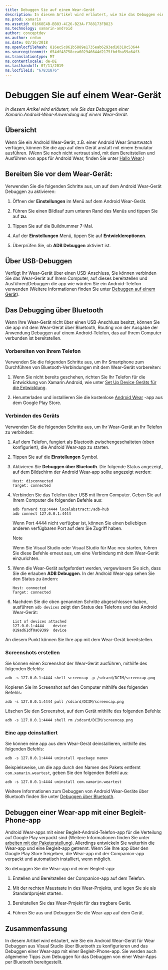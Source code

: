 ```yaml
---
title: Debuggen Sie auf einem Wear-Gerät
description: In diesem Artikel wird erläutert, wie Sie das Debuggen einer Xamarin.Android-Wear-Anwendung auf einem Wear-Gerät.
ms.prod: xamarin
ms.assetid: 01668E4B-BB83-4C26-B23A-F788173FB823
ms.technology: xamarin-android
author: conceptdev
ms.author: crdun
ms.date: 02/16/2018
ms.openlocfilehash: 816ec5c861b5889e1735eab6293ed10318c53644
ms.sourcegitcommit: 654df48758cea602946644d2175fbdfba59a64f3
ms.translationtype: MT
ms.contentlocale: de-DE
ms.lasthandoff: 07/11/2019
ms.locfileid: "67831876"
---
```

# <a name="debug-on-a-wear-device"></a>Debuggen Sie auf einem Wear-Gerät

_In diesem Artikel wird erläutert, wie Sie das Debuggen einer Xamarin.Android-Wear-Anwendung auf einem Wear-Gerät._


## <a name="overview"></a>Übersicht

Wenn Sie ein Android Wear-Gerät, z.B. einer Android Wear Smartwatch verfügen, können Sie die app auf dem Gerät anstatt mit einem Emulator ausführen. (Wenn Sie noch nicht vertraut sind, mit dem Bereitstellen und Ausführen von apps für Android Wear, finden Sie unter [Hallo Wear](~/android/wear/get-started/hello-wear.md).)

## <a name="prepare-the-wear-device"></a>Bereiten Sie vor dem Wear-Gerät:

Verwenden Sie die folgenden Schritte aus, um auf dem Android Wear-Gerät Debuggen zu aktivieren:

1.  Öffnen der **Einstellungen** im Menü auf dem Android Wear-Gerät.

2.  Führen Sie einen Bildlauf zum unteren Rand des Menüs und tippen Sie auf **zu**.

3.  Tippen Sie auf die Buildnummer 7-Mal.

4.  Auf der **Einstellungen** Menü, tippen Sie auf **Entwickleroptionen**.

5.  Überprüfen Sie, ob **ADB Debuggen** aktiviert ist.


## <a name="debugging-over-usb"></a>Über USB-Debuggen

Verfügt Ihr Wear-Gerät über einen USB-Anschluss, Sie können verbinden Sie das Wear-Gerät auf Ihrem Computer, auf dieses bereitstellen und Ausführen/Debuggen die app wie würden Sie ein Android-Telefon verwenden (Weitere Informationen finden Sie unter [Debuggen auf einem Gerät](~/android/deploy-test/debugging/debug-on-device.md)).


## <a name="debugging-over-bluetooth"></a>Das Debugging über Bluetooth

Wenn Ihre Wear-Gerät nicht über einen USB-Anschluss besitzt, können Sie die app mit dem Wear-Gerät über Bluetooth, Routing von der Ausgabe der Anwendung Debuggen auf einem Android-Telefon, das auf Ihrem Computer verbunden ist bereitstellen. 

### <a name="prepare-your-phone"></a>Vorbereiten von Ihrem Telefon

Verwenden Sie die folgenden Schritte aus, um Ihr Smartphone zum Durchführen von Bluetooth-Verbindungen mit dem Wear-Gerät vorbereiten: 

1.  Wenn Sie nicht bereits geschehen, richten Sie Ihr Telefon für die Entwicklung von Xamarin.Android, wie unter [Set Up Device Geräts für die Entwicklung](~/android/get-started/installation/set-up-device-for-development.md).

2.  Herunterladen und installieren Sie die kostenlose [Android Wear](https://play.google.com/store/apps/details?id=com.google.android.wearable.app) -app aus dem Google Play Store.

### <a name="connect-the-device"></a>Verbinden des Geräts

Verwenden Sie die folgenden Schritte aus, um Ihr Wear-Gerät an Ihr Telefon zu verbinden:

1.  Auf dem Telefon, fungiert als Bluetooth zwischengeschalteten (oben konfiguriert), die Android Wear-app zu starten. 

2.  Tippen Sie auf die **Einstellungen** Symbol.

3.  Aktivieren Sie **Debuggen über Bluetooth**. Die folgende Status angezeigt, auf dem Bildschirm der Android Wear-app sollte angezeigt werden:

        Host: disconnected
        Target: connected

4.  Verbinden Sie das Telefon über USB mit Ihrem Computer. Geben Sie auf Ihrem Computer die folgenden Befehle aus:

    ```shell
    adb forward tcp:4444 localabstract:/adb-hub
    adb connect 127.0.0.1:4444
    ```

    Wenn Port 4444 nicht verfügbar ist, können Sie einen beliebigen anderen verfügbaren Port auf dem Sie Zugriff haben. 

    > [!NOTE]
    > Wenn Sie Visual Studio oder Visual Studio für Mac neu starten, führen Sie diese Befehle erneut aus, um eine Verbindung mit dem Wear-Gerät einzurichten.

5.  Wenn die Wear-Gerät aufgefordert werden, vergewissern Sie sich, dass Sie die erlauben **ADB Debuggen**. In der Android Wear-app sehen Sie den Status zu ändern:

        Host: connected
        Target: connected

6.  Nachdem Sie die oben genannten Schritte abgeschlossen haben, ausführen `adb devices` zeigt den Status des Telefons und das Android Wear-Gerät:

        List of devices attached
        127.0.0.1:4444    device
        019ad61df0a69399  device

An diesem Punkt können Sie Ihre app mit dem Wear-Gerät bereitstellen.

<a name="screenshots" />

### <a name="taking-screenshots"></a>Screenshots erstellen

Sie können einen Screenshot der Wear-Gerät ausführen, mithilfe des folgenden Befehls: 

```shell
adb -s 127.0.0.1:4444 shell screencap -p /sdcard/DCIM/screencap.png
```

Kopieren Sie im Screenshot auf den Computer mithilfe des folgenden Befehls:

```shell
adb -s 127.0.0.1:4444 pull /sdcard/DCIM/screencap.png
```

Löschen Sie den Screenshot, auf dem Gerät mithilfe des folgenden Befehls:

```shell
adb -s 127.0.0.1:4444 shell rm /sdcard/DCIM/screencap.png
```


### <a name="uninstalling-an-app"></a>Eine app deinstalliert

Sie können eine app aus dem Wear-Gerät deinstallieren, mithilfe des folgenden Befehls:

```shell
adb -s 127.0.0.1:4444 uninstall <package name>
```

Beispielsweise, um die app durch den Namen des Pakets entfernt `com.xamarin.weartest`, geben Sie den folgenden Befehl aus:

```shell
adb -s 127.0.0.1:4444 uninstall com.xamarin.weartest
```

Weitere Informationen zum Debuggen von Android Wear-Geräte über Bluetooth finden Sie unter [Debuggen über Bluetooth](https://developer.android.com/training/wearables/apps/bt-debugging.html).


## <a name="debugging-a-wear-app-with-a-companion-phone-app"></a>Debuggen einer Wear-app mit einer Begleit-Phone-app

Android Wear-apps mit einer Begleit-Android-Telefon-app für die Verteilung auf Google Play verpackt sind (Weitere Informationen finden Sie unter [arbeiten mit der Paketerstellung](~/android/wear/deploy-test/packaging.md)). Allerdings entwickeln Sie weiterhin die Wear-app und eine Begleit-app getrennt. Wenn Sie Ihre app über den Google Play Store freigeben, die Wear-app mit der Companion-app verpackt und automatisch installiert, wenn möglich.

So debuggen Sie die Wear-app mit einer Begleit-app: 

1.  Erstellen und Bereitstellen der Companion-app auf dem Telefon.

2.  Mit der rechten Maustaste in des Wear-Projekts, und legen Sie sie als Standardprojekt starten.

3.  Bereitstellen Sie das Wear-Projekt für das tragbare Gerät.

4.  Führen Sie aus und Debuggen Sie die Wear-app auf dem Gerät.

 
## <a name="summary"></a>Zusammenfassung

In diesem Artikel wird erläutert, wie Sie ein Android Wear-Gerät für Wear Debuggen aus Visual Studio über Bluetooth zu konfigurieren und das Debuggen einer Wear-app mit einer Begleit-Phone-app. Sie werden auch allgemeine Tipps zum Debuggen für das Debuggen von einer Wear-Apps per Bluetooth bereitgestellt.
